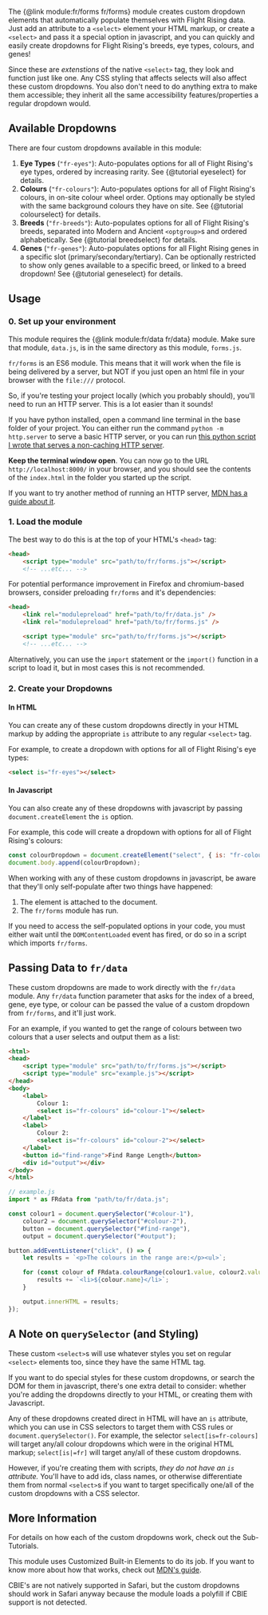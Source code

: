 
The {@link module:fr/forms fr/forms} module creates custom dropdown elements that automatically populate themselves with Flight Rising data. Just add an attribute to a `<select>` element your HTML markup, or create a `<select>` and pass it a special option in javascript, and you can quickly and easily create dropdowns for Flight Rising's breeds, eye types, colours, and genes!

Since these are *extenstions* of the native `<select>` tag, they look and function just like one. Any CSS styling that affects selects will also affect these custom dropdowns. You also don't need to do anything extra to make them accessible; they inherit all the same accessibility features/properties a regular dropdown would.

## Available Dropdowns

There are four custom dropdowns available in this module:

1. **Eye Types** (`"fr-eyes"`): Auto-populates options for all of Flight Rising's eye types, ordered by increasing rarity.  See {@tutorial eyeselect} for details.
1. **Colours** (`"fr-colours"`): Auto-populates options for all of Flight Rising's colours, in on-site colour wheel order. Options may optionally be styled with the same background colours they have on site. See {@tutorial colourselect} for details.
1. **Breeds** (`"fr-breeds"`): Auto-populates options for all of Flight Rising's breeds, separated into Modern and Ancient `<optgroup>`s and ordered alphabetically. See {@tutorial breedselect} for details.
1. **Genes** (`"fr-genes"`): Auto-populates options for all Flight Rising genes in a specific slot (primary/secondary/tertiary). Can be optionally restricted to show only genes available to a specific breed, or linked to a breed dropdown! See {@tutorial geneselect} for details.

## Usage

### 0. Set up your environment

This module requires the {@link module:fr/data fr/data} module. Make sure that module, `data.js`, is in the same directory as this module, `forms.js`.

`fr/forms` is an ES6 module. This means that it will work when the file is being delivered by a server, but NOT if you just open an html file in your browser with the `file:///` protocol.

So, if you're testing your project locally (which you probably should), you'll need to run an HTTP server. This is a lot easier than it sounds!

If you have python installed, open a command line terminal in the base folder of your project. You can either run the command `python -m http.server` to serve a basic HTTP server, or you can run [this python script I wrote that serves a non-caching HTTP server](https://gist.github.com/egad13/456511ef2cd80e2fa60baee6da41f8ce).

**Keep the terminal window open**. You can now go to the URL `http://localhost:8000/` in your browser, and you should see the contents of the `index.html` in the folder you started up the script.

If you want to try another method of running an HTTP server, [MDN has a guide about it](https://developer.mozilla.org/en-US/docs/Learn/Common_questions/Tools_and_setup/set_up_a_local_testing_server).

### 1. Load the module

The best way to do this is at the top of your HTML's `<head>` tag:
```html
<head>
    <script type="module" src="path/to/fr/forms.js"></script>
    <!-- ...etc... -->
```

For potential performance improvement in Firefox and chromium-based browsers, consider preloading `fr/forms` and it's dependencies:
```html
<head>
    <link rel="modulepreload" href="path/to/fr/data.js" />
    <link rel="modulepreload" href="path/to/fr/forms.js" />

    <script type="module" src="path/to/fr/forms.js"></script>
    <!-- ...etc... -->
```

Alternatively, you can use the `import` statement or the `import()` function in a script to load it, but in most cases this is not recommended.

### 2. Create your Dropdowns

#### In HTML

You can create any of these custom dropdowns directly in your HTML markup by adding the appropriate `is` attribute to any regular `<select>` tag.

For example, to create a dropdown with options for all of Flight Rising's eye types:
```html
<select is="fr-eyes"></select>
```

#### In Javascript

You can also create any of these dropdowns with javascript by passing `document.createElement` the `is` option.

For example, this code will create a dropdown with options for all of Flight Rising's colours:
```js
const colourDropdown = document.createElement("select", { is: "fr-colours" });
document.body.append(colourDropdown);
```
<div class="note">
<p>When working with any of these custom dropdowns in javascript, be aware that they'll only self-populate after two things have happened:</p>
<ol>
    <li>The element is attached to the document.</li>
    <li>The <code>fr/forms</code> module has run.</li>
</ol>
<p>If you need to access the self-populated options in your code, you must either wait until the <code>DOMContentLoaded</code> event has fired, or do so in a script which imports <code>fr/forms</code>.</p>
</div>

## Passing Data to `fr/data`

These custom dropdowns are made to work directly with the `fr/data` module. Any `fr/data` function parameter that asks for the index of a breed, gene, eye type, or colour can be passed the value of a custom dropdown from `fr/forms`, and it'll just work.

For an example, if you wanted to get the range of colours between two colours that a user selects and output them as a list:
```html
<html>
<head>
    <script type="module" src="path/to/fr/forms.js"></script>
    <script type="module" src="example.js"></script>
</head>
<body>
    <label>
        Colour 1:
        <select is="fr-colours" id="colour-1"></select>
    </label>
    <label>
        Colour 2:
        <select is="fr-colours" id="colour-2"></select>
    </label>
    <button id="find-range">Find Range Length</button>
    <div id="output"></div>
</body>
</html>
```
```js
// example.js
import * as FRdata from "path/to/fr/data.js";

const colour1 = document.querySelector("#colour-1"),
    colour2 = document.querySelector("#colour-2"),
    button = document.querySelector("#find-range"),
    output = document.querySelector("#output");

button.addEventListener("click", () => {
    let results = `<p>The colours in the range are:</p><ul>`;

    for (const colour of FRdata.colourRange(colour1.value, colour2.value)) {
        results += `<li>${colour.name}</li>`;
    }

    output.innerHTML = results;
});
```

## A Note on `querySelector` (and Styling)

These custom `<select>`s will use whatever styles you set on regular `<select>` elements too, since they have the same HTML tag.

If you want to do special styles for these custom dropdowns, or search the DOM for them in javascript, there's one extra detail to consider: whether you're adding the dropdowns directly to your HTML, or creating them with Javascript.

Any of these dropdowns created direct in HTML will have an `is` attribute, which you can use in CSS selectors to target them with CSS rules or `document.querySelector()`. For example, the selector `select[is=fr-colours]` will target any/all colour dropdowns which were in the original HTML markup; `select[is|=fr]` will target any/all of these custom dropdowns.

However, if you're creating them with scripts, *they do not have an `is` attribute.* You'll have to add ids, class names, or otherwise differentiate them from normal `<select>`s if you want to target specifically one/all of the custom dropdowns with a CSS selector.

## More Information

For details on how each of the custom dropdowns work, check out the Sub-Tutorials.

This module uses Customized Built-in Elements to do its job. If you want to know more about how that works, check out [MDN's guide](https://developer.mozilla.org/en-US/docs/Web/API/Web_Components/Using_custom_elements).

CBIE's are not natively supported in Safari, but the custom dropdowns should work in Safari anyway because the module loads a polyfill if CBIE support is not detected.
